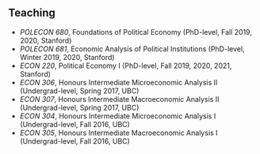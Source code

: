 ## Teaching

<ul style="margin:0 0 20px;">
  <li><em>POLECON 680</em>, Foundations of Political Economy (PhD-level, Fall 2019, 2020, Stanford)</li>
  <li><em>POLECON 681</em>, Economic Analysis of Political Institutions (PhD-level, Winter 2019, 2020, Stanford)</li>
  <li><em>ECON 220</em>, Political Economy I (PhD-level, Fall 2019, 2020, 2021, Stanford)</li>
  <li><em>ECON 306</em>, Honours Intermediate Microeconomic Analysis II (Undergrad-level, Spring 2017, UBC)</li>
  <li><em>ECON 307</em>, Honours Intermediate Macroeconomic Analysis II (Undergrad-level, Spring 2017, UBC)</li>
  <li><em>ECON 304</em>, Honours Intermediate Microeconomic Analysis I (Undergrad-level, Fall 2016, UBC)</li>
  <li><em>ECON 305</em>, Honours Intermediate Macroeconomic Analysis I (Undergrad-level, Fall 2016, UBC)</li>
</ul>
